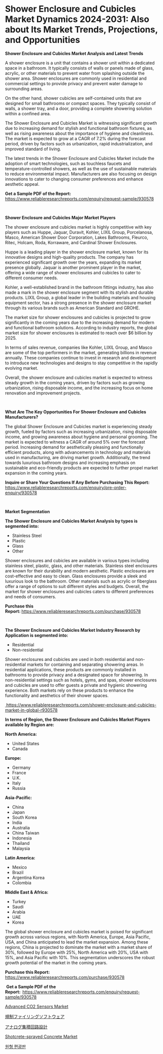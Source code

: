 <p><h1>Shower Enclosure and Cubicles Market Dynamics 2024-2031: Also about Its Market Trends, Projections, and Opportunities</h1></p><p><strong>Shower Enclosure and Cubicles Market Analysis and Latest Trends</strong></p>
<p><p>A shower enclosure is a unit that contains a shower unit within a dedicated space in a bathroom. It typically consists of walls or panels made of glass, acrylic, or other materials to prevent water from splashing outside the shower area. Shower enclosures are commonly used in residential and commercial settings to provide privacy and prevent water damage to surrounding areas.</p><p>On the other hand, shower cubicles are self-contained units that are designed for small bathrooms or compact spaces. They typically consist of walls, a shower tray, and a door, providing a complete showering solution within a confined area.</p><p>The Shower Enclosure and Cubicles Market is witnessing significant growth due to increasing demand for stylish and functional bathroom fixtures, as well as rising awareness about the importance of hygiene and cleanliness. The market is expected to grow at a CAGR of 7.2% during the forecast period, driven by factors such as urbanization, rapid industrialization, and improved standard of living.</p><p>The latest trends in the Shower Enclosure and Cubicles Market include the adoption of smart technologies, such as touchless faucets and temperature-controlled showers, as well as the use of sustainable materials to reduce environmental impact. Manufacturers are also focusing on design innovations to cater to changing consumer preferences and enhance aesthetic appeal.</p></p>
<p><strong>Get a Sample PDF of the Report:&nbsp;</strong> <a href="https://www.reliableresearchreports.com/enquiry/request-sample/930578">https://www.reliableresearchreports.com/enquiry/request-sample/930578</a></p>
<p>&nbsp;</p>
<p><strong>Shower Enclosure and Cubicles Major Market Players</strong></p>
<p><p>The shower enclosure and cubicles market is highly competitive with key players such as Huppe, Jaquar, Duravit, Kohler, LIXIL Group, Porcelanosa, Masco, American Shower Door Corporation, Lakes Bathrooms, Fleurco, Ritec, Holcam, Roda, Korraware, and Cardinal Shower Enclosures. </p><p>Huppe is a leading player in the shower enclosure market, known for its innovative designs and high-quality products. The company has experienced significant growth over the years, expanding its market presence globally. Jaquar is another prominent player in the market, offering a wide range of shower enclosures and cubicles to cater to different consumer needs. </p><p>Kohler, a well-established brand in the bathroom fittings industry, has also made a mark in the shower enclosure segment with its stylish and durable products. LIXIL Group, a global leader in the building materials and housing equipment sector, has a strong presence in the shower enclosure market through its various brands such as American Standard and GROHE.</p><p>The market size for shower enclosures and cubicles is projected to grow significantly in the coming years due to the increasing demand for modern and functional bathroom solutions. According to industry reports, the global market size for shower enclosures is estimated to reach over $6 billion by 2025.</p><p>In terms of sales revenue, companies like Kohler, LIXIL Group, and Masco are some of the top performers in the market, generating billions in revenue annually. These companies continue to invest in research and development to introduce new technologies and designs to stay competitive in the rapidly evolving market.</p><p>Overall, the shower enclosure and cubicles market is expected to witness steady growth in the coming years, driven by factors such as growing urbanization, rising disposable income, and the increasing focus on home renovation and improvement projects.</p></p>
<p>&nbsp;</p>
<p><strong>What Are The Key Opportunities For Shower Enclosure and Cubicles Manufacturers?</strong></p>
<p><p>The global Shower Enclosure and Cubicles market is experiencing steady growth, fueled by factors such as increasing urbanization, rising disposable income, and growing awareness about hygiene and personal grooming. The market is expected to witness a CAGR of around 5% over the forecast period. Increasing demand for aesthetically pleasing and functionally efficient products, along with advancements in technology and materials used in manufacturing, are driving market growth. Additionally, the trend towards luxurious bathroom designs and increasing emphasis on sustainable and eco-friendly products are expected to further propel market expansion in the coming years.</p></p>
<p><strong>Inquire or Share Your Questions If Any Before Purchasing This Report:</strong> <a href="https://www.reliableresearchreports.com/enquiry/pre-order-enquiry/930578">https://www.reliableresearchreports.com/enquiry/pre-order-enquiry/930578</a></p>
<p>&nbsp;</p>
<p><strong>Market Segmentation</strong></p>
<p><strong>The Shower Enclosure and Cubicles Market Analysis by types is segmented into:</strong></p>
<p><ul><li>Stainless Steel</li><li>Plastic</li><li>Glass</li><li>Other</li></ul></p>
<p><p>Shower enclosures and cubicles are available in various types including stainless steel, plastic, glass, and other materials. Stainless steel enclosures are known for their durability and modern aesthetic. Plastic enclosures are cost-effective and easy to clean. Glass enclosures provide a sleek and luxurious look to the bathroom. Other materials such as acrylic or fiberglass offer a range of options to suit different styles and budgets. Overall, the market for shower enclosures and cubicles caters to different preferences and needs of consumers.</p></p>
<p><strong>Purchase this Report:&nbsp;</strong><a href="https://www.reliableresearchreports.com/purchase/930578">https://www.reliableresearchreports.com/purchase/930578</a></p>
<p>&nbsp;</p>
<p><strong>The Shower Enclosure and Cubicles Market Industry Research by Application is segmented into:</strong></p>
<p><ul><li>Residential</li><li>Non-residential</li></ul></p>
<p><p>Shower enclosures and cubicles are used in both residential and non-residential markets for containing and separating showering areas. In residential applications, these products are commonly installed in bathrooms to provide privacy and a designated space for showering. In non-residential settings such as hotels, gyms, and spas, shower enclosures and cubicles are used to offer guests a private and hygienic showering experience. Both markets rely on these products to enhance the functionality and aesthetics of their shower spaces.</p></p>
<p><a href="https://www.reliableresearchreports.com/shower-enclosure-and-cubicles-market-in-global-r930578">&nbsp;https://www.reliableresearchreports.com/shower-enclosure-and-cubicles-market-in-global-r930578</a></p>
<p><strong>In terms of Region, the Shower Enclosure and Cubicles Market Players available by Region are:</strong></p>
<p>
    <p> <strong> North America: </strong>
        <ul>
            <li>United States</li>
            <li>Canada</li>
        </ul>
        </p> 
    <p> <strong> Europe: </strong>
        <ul>
            <li>Germany</li>
            <li>France</li>
            <li>U.K.</li>
            <li>Italy</li>
            <li>Russia</li>
        </ul>
        </p> 
    <p> <strong> Asia-Pacific: </strong>
        <ul>
            <li>China</li>
            <li>Japan</li>
            <li>South Korea</li>
            <li>India</li>
            <li>Australia</li>
            <li>China Taiwan</li>
            <li>Indonesia</li>
            <li>Thailand</li>
            <li>Malaysia</li>
        </ul>
        </p> 
    <p> <strong> Latin America: </strong>
        <ul>
            <li>Mexico</li>
            <li>Brazil</li>
            <li>Argentina Korea</li>
            <li>Colombia</li>
        </ul>
        </p> 
    <p> <strong> Middle East & Africa: </strong>
        <ul>
            <li>Turkey</li>
            <li>Saudi</li>
            <li>Arabia</li>
            <li>UAE</li>
            <li>Korea</li>
        </ul>
    </p>
    </p>
<p><p>The global shower enclosure and cubicles market is poised for significant growth across various regions, with North America, Europe, Asia Pacific, USA, and China anticipated to lead the market expansion. Among these regions, China is projected to dominate the market with a market share of 30%, followed by Europe with 25%, North America with 20%, USA with 15%, and Asia Pacific with 10%. This segmentation underscores the robust growth potential of the market in the coming years.</p></p>
<p><strong>Purchase this Report: </strong><a href="https://www.reliableresearchreports.com/purchase/930578">https://www.reliableresearchreports.com/purchase/930578</a></p>
<p>&nbsp;<strong>Get a Sample PDF of the Report:&nbsp;&nbsp;</strong><a href="https://www.reliableresearchreports.com/enquiry/request-sample/930578">https://www.reliableresearchreports.com/enquiry/request-sample/930578</a></p>
<p><strong></strong></p>
<p><p><a href="https://www.linkedin.com/pulse/advanced-co2-sensors-market-size-reveals-best-marketing-channels-xst3f">Advanced CO2 Sensors Market</a></p><p><a href="https://github.com/KenyonJohns/Market-Research-Report-List-1/blob/main/144943483960.md">規制ファイリングソフトウェア</a></p><p><a href="https://medium.com/@lawrencewatkins654/%E3%82%A2%E3%83%8A%E3%83%AD%E3%82%B0%E9%9B%86%E7%A9%8D%E5%9B%9E%E8%B7%AF%E8%A8%AD%E8%A8%88%E5%B8%82%E5%A0%B4%E5%88%86%E6%9E%90-%E3%81%9D%E3%81%AEcagr-%E5%B8%82%E5%A0%B4%E3%82%BB%E3%82%B0%E3%83%A1%E3%83%B3%E3%83%86%E3%83%BC%E3%82%B7%E3%83%A7%E3%83%B3-%E3%81%8A%E3%82%88%E3%81%B3%E3%82%B0%E3%83%AD%E3%83%BC%E3%83%90%E3%83%AB%E6%A5%AD%E7%95%8C%E6%A6%82%E8%A6%81-9c025310a543">アナログ集積回路設計</a></p><p><a href="https://github.com/barbarakss89/Market-Research-Report-List-1/blob/main/shotcrete-sprayed-concrete-market.md">Shotcrete-sprayed Concrete Market</a></p><p><a href="https://github.com/DavidRobb19/Market-Research-Report-List-1/blob/main/619622377702.md">원형 편광판</a></p></p>